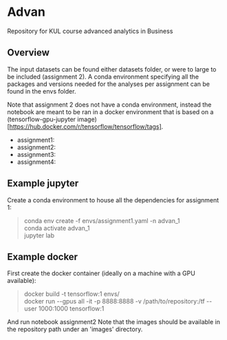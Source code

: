 # Advan
Repository for KUL course advanced analytics in Business

## Overview

The input datasets can be found either datasets folder, or were to large to be included (assignment 2).
A conda environment specifying all the packages and versions needed for the analyses per assignment can be found in the envs folder.

Note that assignment 2 does not have a conda environment, instead the notebook are meant to be ran in a docker environment that is based on a (tensorflow-gpu-jupyter image)[https://hub.docker.com/r/tensorflow/tensorflow/tags].

 - assignment1: 
 - assignment2:  
 - assignment3: 
 - assignment4: 

## Example jupyter

Create a conda environment to house all the dependencies for assignment 1:

 > conda env create -f envs/assignment1.yaml -n advan_1  
 > conda activate advan_1  
 > jupyter lab

## Example docker

First create the docker container (ideally on a machine with a GPU available):

 > docker build -t tensorflow:1 envs/  
 > docker run --gpus all -it -p 8888:8888 -v /path/to/repository:/tf --user 1000:1000 tensorflow:1  

And run notebook assignment2
Note that the images should be available in the repository path under an 'images' directory.